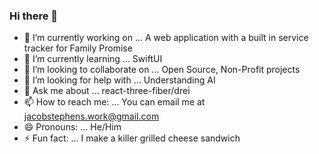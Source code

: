 ### Hi there 👋

- 🔭 I’m currently working on ... A web application with a built in service tracker for Family Promise
- 🌱 I’m currently learning ... SwiftUI
- 👯 I’m looking to collaborate on ... Open Source, Non-Profit projects
- 🤔 I’m looking for help with ... Understanding AI  
- 💬 Ask me about ... react-three-fiber/drei
- 📫 How to reach me: ... You can email me at jacobstephens.work@gmail.com  
- 😄 Pronouns: ... He/Him
- ⚡ Fun fact: ...  I make a killer grilled cheese sandwich 




